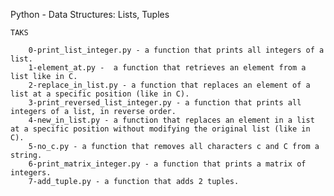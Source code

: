 Python - Data Structures: Lists, Tuples

	TAKS

		0-print_list_integer.py - a function that prints all integers of a list.
		1-element_at.py -  a function that retrieves an element from a list like in C.
		2-replace_in_list.py - a function that replaces an element of a list at a specific position (like in C).
		3-print_reversed_list_integer.py - a function that prints all integers of a list, in reverse order.
		4-new_in_list.py - a function that replaces an element in a list at a specific position without modifying the original list (like in C).
		5-no_c.py - a function that removes all characters c and C from a string.
		6-print_matrix_integer.py - a function that prints a matrix of integers.
		7-add_tuple.py - a function that adds 2 tuples.
